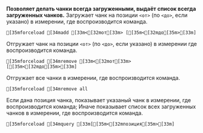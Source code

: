 **Позволяет делать чанки всегда загруженными, выдаёт список всегда загруженных чанков.**
Загружает чанк на позиции `<от>` (по `<до>`, если указано) в измерении, где воспроизводится команда.
```ansi
[35mforceload [34madd [33m<[32mот[33m> [[35m<[32mдо[35m>[33m]
```
Отгружает чанк на позиции `<от>` (по `<до>`, если указано) в измерении где воспроизводится команда.
```ansi
[35mforceload [34mremove [33m<[32mот[33m> [[35m<[32mдо[35m>[33m]
```
Отгружает все чанки в измерении, где воспроизводится команда.
```ansi
[35mforceload [34mremove all
```
Если дана позиция чанка, показывает указаный чанк в измерении, где воспроизводится команда; Иначе показывает список всех загруженных чанков в измерении, где воспроизводится команда.
```ansi
[35mforceload [34mquery [33m[[35m<[32mпозиция[35m>[33m]
```